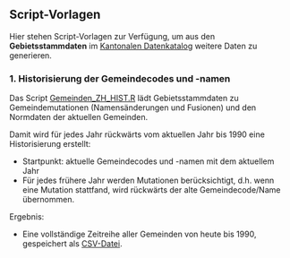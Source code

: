 ## Script-Vorlagen

Hier stehen Script-Vorlagen zur Verfügung, um aus den **Gebietsstammdaten** im [Kantonalen Datenkatalog](https://www.zh.ch/de/politik-staat/statistik-daten/datenkatalog.html#/datasets/3082@statistisches-amt-kanton-zuerich) 
weitere Daten zu generieren.


### 1. Historisierung der Gemeindecodes und -namen

Das Script [Gemeinden_ZH_HIST.R](Gemeinden_ZH_HIST.R) lädt Gebietsstammdaten zu Gemeindemutationen (Namensänderungen und Fusionen)
und den Normdaten der aktuellen Gemeinden. 

Damit wird für jedes Jahr rückwärts vom aktuellen Jahr bis 1990 eine Historisierung erstellt:
- Startpunkt: aktuelle Gemeindecodes und -namen mit dem aktuellem Jahr
- Für jedes frühere Jahr werden Mutationen berücksichtigt, d.h. wenn eine Mutation stattfand, wird rückwärts der alte Gemeindecode/Name übernommen.

Ergebnis:
- Eine vollständige Zeitreihe aller Gemeinden von heute bis 1990, gespeichert als [CSV-Datei](daten/gemeinde_code_jahr.csv).
